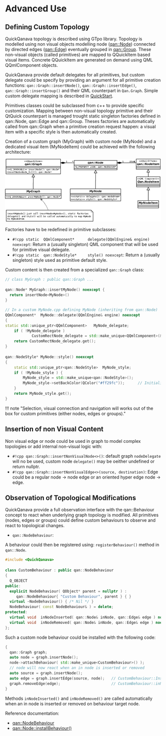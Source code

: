 Advanced Use 
============================

Defining Custom Topology
------------------

QuickQanava topology is described using GTpo library. Topology is modelled using non visual objects modelling node ([qan::Node](http://www.destrat.io/quickqanava/doc/classqan_1_1_node.html)) connected by directed edges ([qan::Edge](http://www.destrat.io/quickqanava/doc/classqan_1_1_edge.html)) eventually grouped in [qan::Group](http://www.destrat.io/quickqanava/doc/classqan_1_1_group.html). These non-visual objects (called primitives) are mapped to QQuickItem based visual items. Concrete QQuickItem are generated on demand using QML QQmlComponent objects. 

QuickQanava provide default delegates for all primitives, but custom delegate could be specify by providing an argument for all primitive creation functions: `qan::Graph::insertNode()`, `qan::Graph::insertEdge()`, `qan::Graph::insertGroup()` and their QML counterpart in `Qan.Graph`. Simple custom delegate mapping is described in [QuickStart](http://www.destrat.io/quickqanava/gettingstarted/index.html#displaying-custom-nodes).

Primitives classes could be subclassed from c++ to provide specific customization. Mapping between non-visual topology primitive and their QtQuick counterpart is managed trought static singleton factories defined in qan::Node, qan::Edge and qan::Group. Theses factories are automatically called from qan::Graph when a primitive creation request happen: a visual item with a specific style is then automatically created.

Creation of a custom graph (MyGraph) with custom node (MyNode) and a dedicated visual item (MyNodeItem) could be achieved with the following architecture:

![Graph Class Diagram](advanced/class-custom-nodes.png)

Factories have to be redefined in primitive subclasses:

  - `#!cpp static  QQmlComponent*      delegate(QQmlEngine& engine) noexcept`: Return a (usually singleton) QML component that will be used for primitive visual delegate.
  - `#!cpp static  qan::NodeStyle*     style() noexcept`: Return a (usually singleton) style used as primitive default style.

Custom content is then created from a specialized `qan::Graph` class:

``` cpp hl_lines="4"
// class MyGraph : public qan::Graph ...

qan::Node* MyGraph::insertMyNode() noexcept {
  return insertNode<MyNode>()
}
```

``` cpp 
// In a custom MyNode.cpp defining MyNode (inheriting from qan::Node)
QQmlComponent*  MyNode::delegate(QQmlEngine& engine) noexcept
{
static std::unique_ptr<QQmlComponent>   MyNode_delegate;
    if ( !MyNode_delegate )
            CustomRectNode_delegate = std::make_unique<QQmlComponent>(&engine, "qrc:/MyNode.qml");
    return CustomRectNode_delegate.get();
}

qan::NodeStyle* MyNode::style() noexcept
{
	static std::unique_ptr<qan::NodeStyle>  MyNode_style;
    if ( !MyNode_style ) {
        MyNode_style = std::make_unique<qan::NodeStyle>();
        MyNode_style->setBackColor(QColor("#ff29fc"));		// Initialize primitive default style here
    }
    return MyNode_style.get();
}
```

!!! note "Selection, visual connection and navigation will works out of the box for custom primitives (either nodes, edges or groups)."

Insertion of non Visual Content
------------------

Non visual edge or node could be used in graph to model complex topologies or add internal non-visual logic with:

- `#!cpp qan::Graph::insertNonVisualNode<>()`: default graph `nodeDelegate` will no be used, custom node `delegate()` may be oeither undefined or return nullptr.
- `#!cpp qan::Graph::insertNonVisualEdge<>(source, destination)`: Edge could be a regular node -> node edge or an oriented hyper edge node -> edge.


Observation of Topological Modifications
------------------

QuickQanava provide a full observation interface with the qan::Behaviour concept to react when underlying graph topology is modified. All primitives (nodes, edges or groups) could define custom behaviours to observe and react to topological changes.

- `qan::NodeBehaviour`: 

A behaviour could then be registered using: `registerBehaviour()` method in `qan::Node`.

``` cpp hl_lines="12 13"
#include <QuickQanava>

class CustomBehaviour : public qan::NodeBehaviour
{
  Q_OBJECT
public:
  explicit NodeBehaviour( QObject* parent = nullptr ) :
     qan::NodeBehaviour{ "Custom Behaviour", parent } { }
  virtual ~NodeBehaviour() { /* Nil */ } 
  NodeBehaviour( const NodeBehaviour& ) = delete;
protected:
  virtual void  inNodeInserted( qan::Node& inNode, qan::Edge& edge ) noexcept override;
  virtual void  inNodeRemoved( qan::Node& inNode, qan::Edge& edge ) noexcept override;
};
```

Such a custom node behaviour could be installed with the following code:

``` cpp hl_lines="4"
{
  qan::Graph graph;
  auto node = graph.insertNode();
  node->attachBehaviour( std::make_unique<CustomBehaviour>() );
  // node will now react when an in node is inserted or removed
  auto source = graph.insertNode();
  auto edge = graph.insertEdge(source, node);   // CustomBehaviour::Inserted() called
  graph.removeEdge(edge);						// CustomBehaviour::inNodeRemoved() called
}
```

Methods `inNodeInserted()` and `inNodeRemoved()` are called automatically when an in node is inserted or removed on behaviour target node.

Reference documentation:

  - [qan::NodeBehaviour](http://www.destrat.io/quickqanava/doc/classqan_1_1_node_behaviour.html)
  - [qan::Node::installBehaviour()](http://www.destrat.io/quickqanava/doc/classqan_1_1_node.html#af7f55d1894caae050bfdfc31d37166c3)
  
